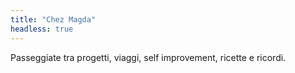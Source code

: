 ```yaml
---
title: "Chez Magda"
headless: true
---
```


Passeggiate tra progetti, viaggi, self improvement, ricette e ricordi.
